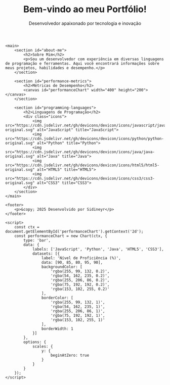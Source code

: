 <!DOCTYPE html>
<html lang="en">
<head>
    <meta charset="UTF-8">
    <meta name="viewport" content="width=device-width, initial-scale=1.0">
    <title>Meu Portfólio</title>
    <link rel="stylesheet" href="styles.css">
    <script src="https://cdn.jsdelivr.net/npm/chart.js"></script>
</head>
<body>
    <header>
        <h1>Bem-vindo ao meu Portfólio!</h1>
        <p>Desenvolvedor apaixonado por tecnologia e inovação</p>
    </header>

    <main>
        <section id="about-me">
            <h2>Sobre Mim</h2>
            <p>Sou um desenvolvedor com experiência em diversas linguagens de programação e ferramentas. Aqui você encontrará informações sobre meus projetos, habilidades e desempenho.</p>
        </section>

        <section id="performance-metrics">
            <h2>Métricas de Desempenho</h2>
            <canvas id="performanceChart" width="400" height="200"></canvas>
        </section>

        <section id="programming-languages">
            <h2>Linguagens de Programação</h2>
            <div class="icons">
                <img src="https://cdn.jsdelivr.net/gh/devicons/devicon/icons/javascript/javascript-original.svg" alt="JavaScript" title="JavaScript">
                <img src="https://cdn.jsdelivr.net/gh/devicons/devicon/icons/python/python-original.svg" alt="Python" title="Python">
                <img src="https://cdn.jsdelivr.net/gh/devicons/devicon/icons/java/java-original.svg" alt="Java" title="Java">
                <img src="https://cdn.jsdelivr.net/gh/devicons/devicon/icons/html5/html5-original.svg" alt="HTML5" title="HTML5">
                <img src="https://cdn.jsdelivr.net/gh/devicons/devicon/icons/css3/css3-original.svg" alt="CSS3" title="CSS3">
            </div>
        </section>
    </main>

    <footer>
        <p>&copy; 2025 Desenvolvido por Sidineyr</p>
    </footer>

    <script>
        const ctx = document.getElementById('performanceChart').getContext('2d');
        const performanceChart = new Chart(ctx, {
            type: 'bar',
            data: {
                labels: ['JavaScript', 'Python', 'Java', 'HTML5', 'CSS3'],
                datasets: [{
                    label: 'Nível de Proficiência (%)',
                    data: [90, 85, 80, 95, 90],
                    backgroundColor: [
                        'rgba(255, 99, 132, 0.2)',
                        'rgba(54, 162, 235, 0.2)',
                        'rgba(255, 206, 86, 0.2)',
                        'rgba(75, 192, 192, 0.2)',
                        'rgba(153, 102, 255, 0.2)'
                    ],
                    borderColor: [
                        'rgba(255, 99, 132, 1)',
                        'rgba(54, 162, 235, 1)',
                        'rgba(255, 206, 86, 1)',
                        'rgba(75, 192, 192, 1)',
                        'rgba(153, 102, 255, 1)'
                    ],
                    borderWidth: 1
                }]
            },
            options: {
                scales: {
                    y: {
                        beginAtZero: true
                    }
                }
            }
        });
    </script>
</body>
</html>

